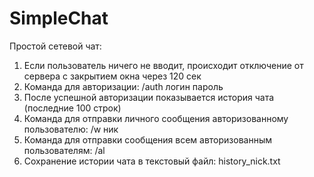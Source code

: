 # SimpleChat
Простой сетевой чат:
1. Если пользователь ничего не вводит, происходит отключение от сервера с закрытием окна через 120 сек
2. Команда для авторизации: /auth логин пароль
3. После успешной авторизации показывается история чата (последние 100 строк)
4. Команда для отправки личного сообщения авторизованному пользователю: /w ник
5. Команда для отправки сообщения всем авторизованным пользователям: /al
6. Сохранение истории чата в текстовый файл: history_nick.txt
